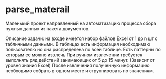# parse_materail
Маленький проект направленный на автоматизацию процесса сбора нужных данных из пакета документов.

Описание задачи: на входе имеется набор файлов Excel от 1 до n шт с табличными данными.
В таблицах есть информация необходимаю пользователю но она распределена по всей таблице.
Есть паттерны по которым ее можно извлечь
При ручном извлечении требуется выполнять ряд действий занимаюищих от 5 до 15 минут. (Зависит от уровня знания Excel)
После извлечения полученную информацию необходимо собрать в одном месте и сгруппировать по значениям.

